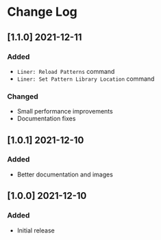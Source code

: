 # Change Log

## [1.1.0] 2021-12-11

### Added

* `Liner: Reload Patterns` command
* `Liner: Set Pattern Library Location` command

### Changed

* Small performance improvements
* Documentation fixes

## [1.0.1] 2021-12-10

### Added

* Better documentation and images

## [1.0.0] 2021-12-10

### Added

* Initial release
